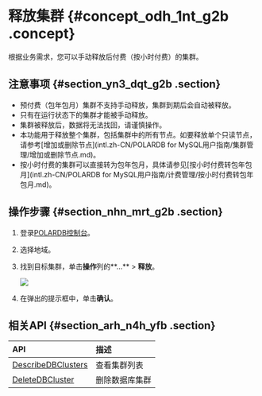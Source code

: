 # 释放集群 {#concept_odh_1nt_g2b .concept}

根据业务需求，您可以手动释放后付费（按小时付费）的集群。

## 注意事项 {#section_yn3_dqt_g2b .section}

-   预付费（包年包月）集群不支持手动释放，集群到期后会自动被释放。
-   只有在运行状态下的集群才能被手动释放。
-   集群被释放后，数据将无法找回，请谨慎操作。
-   本功能用于释放整个集群，包括集群中的所有节点。如要释放单个只读节点，请参考[增加或删除节点](intl.zh-CN/POLARDB for MySQL用户指南/集群管理/增加或删除节点.md)。
-   按小时付费的集群可以直接转为包年包月，具体请参见[按小时付费转包年包月](intl.zh-CN/POLARDB for MySQL用户指南/计费管理/按小时付费转包年包月.md)。

## 操作步骤 {#section_nhn_mrt_g2b .section}

1.  登录[POLARDB控制台](https://polardb.console.aliyun.com)。
2.  选择地域。
3.  找到目标集群，单击**操作**列的**…** \> **释放**。

    ![](http://static-aliyun-doc.oss-cn-hangzhou.aliyuncs.com/assets/img/15137/15664556776579_zh-CN.png)

4.  在弹出的提示框中，单击**确认**。

## 相关API {#section_arh_n4h_yfb .section}

|API|描述|
|:--|:-|
|[DescribeDBClusters](../../../../intl.zh-CN/API参考/集群管理/DescribeDBClusters.md#)|查看集群列表|
|[DeleteDBCluster](../../../../intl.zh-CN/API参考/集群管理/DeleteDBCluster.md#)|删除数据库集群|

